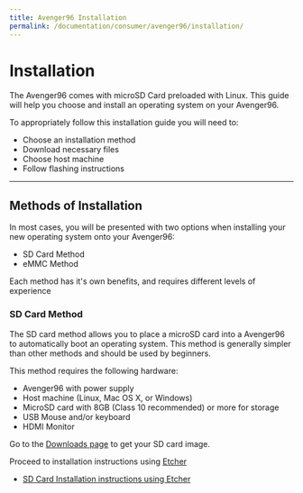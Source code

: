```yaml
---
title: Avenger96 Installation
permalink: /documentation/consumer/avenger96/installation/
---
```

# Installation

The Avenger96 comes with microSD Card preloaded with Linux. This guide will help you choose and install an operating system on your Avenger96.

To appropriately follow this installation guide you will need to:

- Choose an installation method
- Download necessary files
- Choose host machine
- Follow flashing instructions

***

## Methods of Installation

In most cases, you will be presented with two options when installing your new operating system onto your Avenger96:

- SD Card Method
- eMMC Method

Each method has it's own benefits, and requires different levels of experience

### SD Card Method

The SD card method allows you to place a microSD card into a Avenger96 to automatically boot an operating system. This method is generally simpler than other methods and should be used by beginners.

This method requires the following hardware:

- Avenger96 with power supply
- Host machine (Linux, Mac OS X, or Windows)
- MicroSD card with 8GB (Class 10 recommended) or more for storage
- USB Mouse and/or keyboard
- HDMI Monitor

Go to the [Downloads page](../downloads) to get your SD card image.

Proceed to installation instructions using [Etcher](https://etcher.io/)

- [SD Card Installation instructions using Etcher](sd-etcher-install/)
